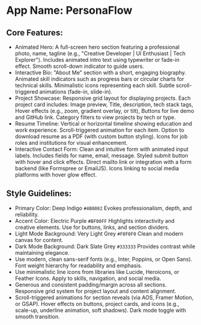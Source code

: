 # **App Name**: PersonaFlow

## Core Features:

- Animated Hero: A full-screen hero section featuring a professional photo, name, tagline (e.g., "Creative Developer | UI Enthusiast | Tech Explorer"). Includes animated intro text using typewriter or fade-in effect. Smooth scroll-down indicator to guide users.
- Interactive Bio: "About Me" section with a short, engaging biography. Animated skill indicators such as progress bars or circular charts for technical skills. Minimalistic icons representing each skill. Subtle scroll-triggered animations (fade-in, slide-in).
- Project Showcase: Responsive grid layout for displaying projects. Each project card includes: Image preview, Title, description, tech stack tags, Hover effects (e.g., zoom, gradient overlay, or tilt), Buttons for live demo and GitHub link. Category filters to view projects by tech or type.
- Resume Timeline: Vertical or horizontal timeline showing education and work experience. Scroll-triggered animation for each item. Option to download resume as a PDF (with custom button styling). Icons for job roles and institutions for visual enhancement.
- Interactive Contact Form: Clean and intuitive form with animated input labels. Includes fields for name, email, message. Styled submit button with hover and click effects. Direct mailto link or integration with a form backend (like Formspree or EmailJS). Icons linking to social media platforms with hover glow effect.

## Style Guidelines:

- Primary Color: Deep Indigo `#4B0082` Evokes professionalism, depth, and reliability.
- Accent Color: Electric Purple `#BF00FF` Highlights interactivity and creative elements. Use for buttons, links, and section dividers.
- Light Mode Background: Very Light Grey `#F0F0F0` Clean and modern canvas for content.
- Dark Mode Background: Dark Slate Grey `#333333` Provides contrast while maintaining elegance.
- Use modern, clean sans-serif fonts (e.g., Inter, Poppins, or Open Sans). Font weight hierarchy for readability and emphasis.
- Use minimalistic line icons from libraries like Lucide, Heroicons, or Feather Icons. Apply to skills, navigation, and social media.
- Generous and consistent padding/margin across all sections. Responsive grid system for project layout and content alignment.
- Scroll-triggered animations for section reveals (via AOS, Framer Motion, or GSAP). Hover effects on buttons, project cards, and icons (e.g., scale-up, underline animation, soft shadows). Dark mode toggle with smooth transition.